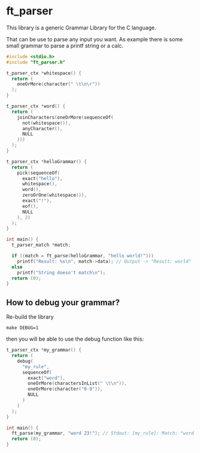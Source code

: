 # ft_parser

This library is a generic Grammar Library for the C language.

That can be use to parse any input you want. As example there is some small grammar to parse a printf string or a calc.

```c
#include <stdio.h>
#include "ft_parser.h"

t_parser_ctx *whitespace() {
  return (
    oneOrMore(character(" \t\n\r"))
  );
}

t_parser_ctx *word() {
  return (
    joinCharacters(oneOrMore(sequenceOf(
      not(whitespace()),
      anyCharacter(),
      NULL
    )))
  );
}

t_parser_ctx *helloGrammar() {
  return (
    pick(sequenceOf(
      exact("hello"),
      whitespace(),
      word(),
      zeroOrOne(whitespace()),
      exact("!"),
      eof(),
      NULL
    ), 2)
  );
}

int main() {
  t_parser_match *match;

  if ((match = ft_parse(helloGrammar, "hello world!")))
    printf("Result: %s\n", match->data); // Output -> "Result: world"
  else
    printf("String doesn't match\n");
  return (0);
}
```
## How to debug your grammar?

Re-build the library
```shell
make DEBUG=1
```

then you will be able to use the debug function like this:

```c
t_parser_ctx *my_grammar() {
  return (
    debug(
      "my_rule",
      sequenceOf(
        exact("word"),
        oneOrMore(charactersInList(" \t\n")),
        oneOrMore(character("0-9")),
        NULL
      )
    )
  );
}

int main() {
  ft_parse(my_grammar, "word 23!"); // Stdout: [my_rule]: Match: "word 23"
  return (0);
}
```